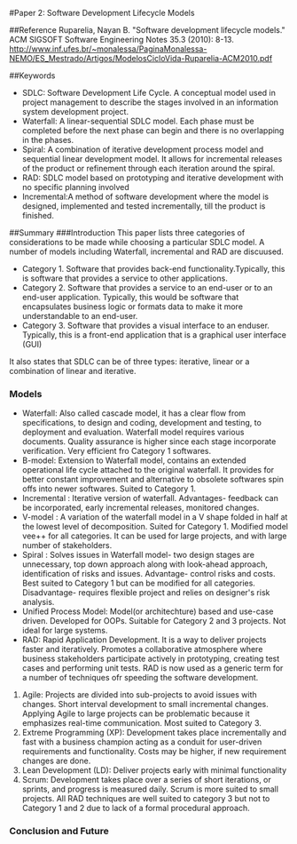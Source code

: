 #Paper 2: Software Development Lifecycle Models

##Reference
Ruparelia, Nayan B. "Software development lifecycle models." ACM SIGSOFT Software Engineering Notes 35.3 (2010): 8-13.
http://www.inf.ufes.br/~monalessa/PaginaMonalessa-NEMO/ES_Mestrado/Artigos/ModelosCicloVida-Ruparelia-ACM2010.pdf

##Keywords
* SDLC: Software Development Life Cycle. A conceptual model used in project management to describe the stages involved in an information system development project.
* Waterfall: A linear-sequential SDLC model. Each phase must be completed before the next phase can begin and there is no overlapping in the phases.
* Spiral: A combination of iterative development process model and sequential linear development model. It allows for incremental releases of the product or refinement through each iteration around the spiral.
* RAD: SDLC model based on prototyping and iterative development with no specific planning involved
* Incremental:A method of software development where the model is designed, implemented and tested incrementally, till the product is finished.

##Summary
###Introduction
This paper lists three categories of considerations to be made while choosing a particular SDLC model. A number of models including Waterfall, incremental and RAD are discuused.

* Category 1. Software that provides back-end functionality.Typically, this is software that provides a service to other applications.
* Category 2. Software that provides a service to an end-user or to an end-user application. Typically, this would be software that encapsulates business logic or formats data to make it more understandable to an end-user.
* Category 3. Software that provides a visual interface to an enduser. Typically, this is a front-end application that is a graphical user interface (GUI)

It also states that SDLC can be of three types: iterative, linear or a combination of linear and iterative.
### Models
* Waterfall: Also called cascade model, it has a clear flow from specifications, to design and coding, development and testing, to deployment and evaluation. Waterfall model requires various documents. Quality assurance is higher since each stage incorporate verification. Very efficient fro Category 1 softwares.
* B-model: Extension to Waterfall model, contains an extended operational life cycle attached to the original waterfall. It provides for better constant improvement and alternative to obsolete softwares spin offs into newer softwares. Suited to Category 1.
* Incremental : Iterative version of waterfall. Advantages- feedback can be incorporated, early incremental releases, monitored changes.
* V-model : A variation of the waterfall model in a V shape folded in half at the lowest level of decomposition. Suited for Category 1. Modified model vee++ for all categories. It can be used for large projects, and with large number of stakeholders.
* Spiral : Solves issues in Waterfall model- two design stages are unnecessary, top down approach along with look-ahead approach, identification of risks and issues. Advantage- control risks and costs. Best suited to Category 1 but can be modified for all categories. Disadvantage- requires flexible project and relies on designer's risk analysis.
* Unified Process Model: Model(or architechture) based and use-case driven. Developed for OOPs. Suitable for Category 2 and 3 projects. Not ideal for large systems.
* RAD: Rapid Application Development. It is a way to deliver projects faster and iteratively. Promotes a collaborative atmosphere where business stakeholders participate actively in prototyping, creating test cases and performing unit tests. RAD is now used as a generic term for a number of techniques ofr speeding the software development.
1. Agile: Projects are divided into sub-projects to avoid issues with changes. Short interval development to small incremental changes. Applying Agile to large projects can be problematic because it emphasizes real-time communication. Most suited to Category 3.
2. Extreme Programming (XP): Development takes place incrementally and fast with a business champion acting as a conduit for user-driven requirements and functionality. Costs may be higher, if new requirement changes are done. 
3. Lean Development (LD): Deliver projects early with minimal functionality
4. Scrum: Development takes place over a series of short iterations, or sprints, and progress is measured daily. Scrum is more suited to small projects.
All RAD techniques are well suited to category 3 but not to Category 1 and 2 due to lack of a formal procedural approach.

### Conclusion and Future





